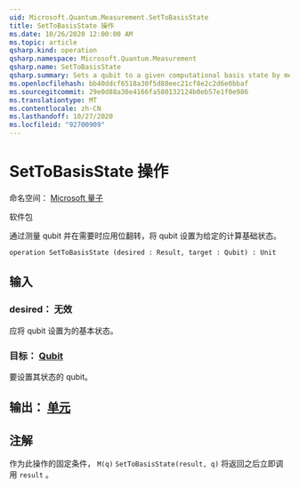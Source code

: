 ```yaml
---
uid: Microsoft.Quantum.Measurement.SetToBasisState
title: SetToBasisState 操作
ms.date: 10/26/2020 12:00:00 AM
ms.topic: article
qsharp.kind: operation
qsharp.namespace: Microsoft.Quantum.Measurement
qsharp.name: SetToBasisState
qsharp.summary: Sets a qubit to a given computational basis state by measuring the qubit and applying a bit flip if needed.
ms.openlocfilehash: bb40ddcf6518a30f5d88eec21cf8e2c2d6e0bbaf
ms.sourcegitcommit: 29e0d88a30e4166fa580132124b0eb57e1f0e986
ms.translationtype: MT
ms.contentlocale: zh-CN
ms.lasthandoff: 10/27/2020
ms.locfileid: "92700909"
---
```

# <a name="settobasisstate-operation"></a>SetToBasisState 操作

命名空间： [Microsoft 量子](xref:Microsoft.Quantum.Measurement)

软件包 [](https://nuget.org/packages/)


通过测量 qubit 并在需要时应用位翻转，将 qubit 设置为给定的计算基础状态。

```qsharp
operation SetToBasisState (desired : Result, target : Qubit) : Unit
```


## <a name="input"></a>输入

### <a name="desired--__invalidresult__"></a>desired： __无效 <Result>__

应将 qubit 设置为的基本状态。


### <a name="target--qubit"></a>目标： [Qubit](xref:microsoft.quantum.lang-ref.qubit)

要设置其状态的 qubit。



## <a name="output--unit"></a>输出： [单元](xref:microsoft.quantum.lang-ref.unit)



## <a name="remarks"></a>注解

作为此操作的固定条件， `M(q)` `SetToBasisState(result, q)` 将返回之后立即调用 `result` 。